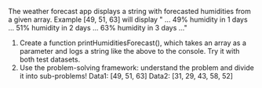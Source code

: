 The weather forecast app displays a string with forecasted humidities from a given array.
Example
[49, 51, 63] will display " ... 49% humidity in 1 days ... 51% humidity in 2 days ... 63% humidity in 3 days ..."
1.	Create  a function printHumiditiesForecast(), which takes an array as a parameter and logs a string like the above to the console. Try it with both test datasets.
2.	Use the problem-solving framework: understand the problem and divide it into sub-problems!
Data1: [49, 51, 63]
Data2: [31, 29, 43, 58, 52]

